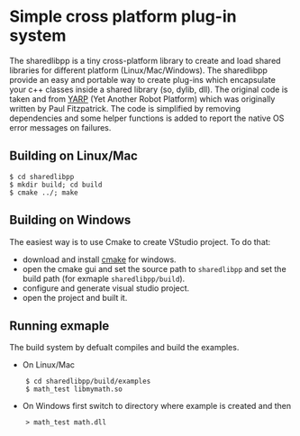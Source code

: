 
Simple cross platform plug-in system 
====================================

The sharedlibpp is a tiny cross-platform library to create and load shared 
libraries for different platform (Linux/Mac/Windows). The sharedlibpp provide
an easy and portable way to create plug-ins which encapsulate your c++ classes
inside a shared library (so, dylib, dll). The original code is taken and from 
[YARP](http://wiki.icub.org/yarpdoc/index.html) (Yet Another Robot Platform) which was originally written by Paul Fitzpatrick. 
The code is simplified by removing dependencies and some helper functions is added 
to report the native OS error messages on failures. 


Building on Linux/Mac
---------------------
    $ cd sharedlibpp
    $ mkdir build; cd build
    $ cmake ../; make 


Building on Windows
-------------------
The easiest way is to use Cmake to create VStudio project. To do that: 

* download and install [cmake](http://www.cmake.org/download/) for windows.
* open the cmake gui and set the source path to `sharedlibpp` and set the
  build path (for exmaple `sharedlibpp/build`).
* configure and generate visual studio project. 
* open the project and built it. 

Running exmaple
----------------
The build system by defualt compiles and build the examples. 

* On Linux/Mac
```
    $ cd sharedlibpp/build/examples
    $ math_test libmymath.so
```
* On Windows first switch to directory where example is created and then 
```
    > math_test math.dll
```


